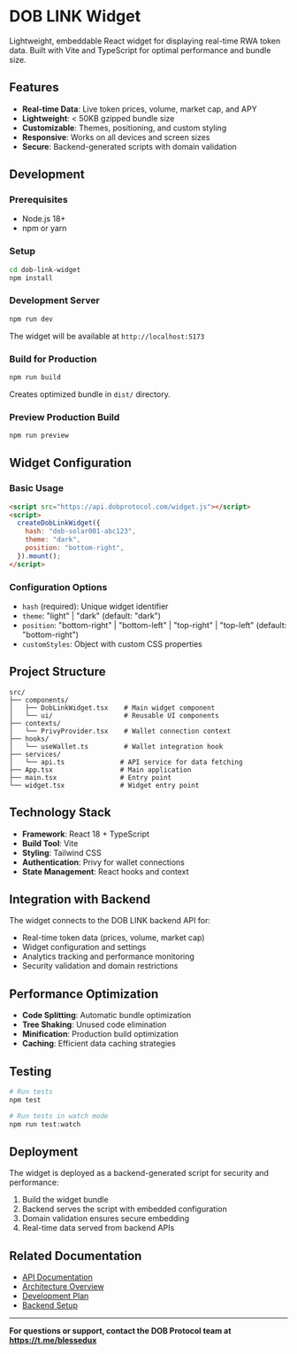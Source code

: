 # DOB LINK Widget

Lightweight, embeddable React widget for displaying real-time RWA token data. Built with Vite and TypeScript for optimal performance and bundle size.

## Features

- **Real-time Data**: Live token prices, volume, market cap, and APY
- **Lightweight**: < 50KB gzipped bundle size
- **Customizable**: Themes, positioning, and custom styling
- **Responsive**: Works on all devices and screen sizes
- **Secure**: Backend-generated scripts with domain validation

## Development

### Prerequisites

- Node.js 18+
- npm or yarn

### Setup

```bash
cd dob-link-widget
npm install
```

### Development Server

```bash
npm run dev
```

The widget will be available at `http://localhost:5173`

### Build for Production

```bash
npm run build
```

Creates optimized bundle in `dist/` directory.

### Preview Production Build

```bash
npm run preview
```

## Widget Configuration

### Basic Usage

```html
<script src="https://api.dobprotocol.com/widget.js"></script>
<script>
  createDobLinkWidget({
    hash: "dob-solar001-abc123",
    theme: "dark",
    position: "bottom-right",
  }).mount();
</script>
```

### Configuration Options

- `hash` (required): Unique widget identifier
- `theme`: "light" | "dark" (default: "dark")
- `position`: "bottom-right" | "bottom-left" | "top-right" | "top-left" (default: "bottom-right")
- `customStyles`: Object with custom CSS properties

## Project Structure

```
src/
├── components/
│   ├── DobLinkWidget.tsx    # Main widget component
│   └── ui/                  # Reusable UI components
├── contexts/
│   └── PrivyProvider.tsx    # Wallet connection context
├── hooks/
│   └── useWallet.ts         # Wallet integration hook
├── services/
│   └── api.ts              # API service for data fetching
├── App.tsx                 # Main application
├── main.tsx                # Entry point
└── widget.tsx              # Widget entry point
```

## Technology Stack

- **Framework**: React 18 + TypeScript
- **Build Tool**: Vite
- **Styling**: Tailwind CSS
- **Authentication**: Privy for wallet connections
- **State Management**: React hooks and context

## Integration with Backend

The widget connects to the DOB LINK backend API for:

- Real-time token data (prices, volume, market cap)
- Widget configuration and settings
- Analytics tracking and performance monitoring
- Security validation and domain restrictions

## Performance Optimization

- **Code Splitting**: Automatic bundle optimization
- **Tree Shaking**: Unused code elimination
- **Minification**: Production build optimization
- **Caching**: Efficient data caching strategies

## Testing

```bash
# Run tests
npm test

# Run tests in watch mode
npm run test:watch
```

## Deployment

The widget is deployed as a backend-generated script for security and performance:

1. Build the widget bundle
2. Backend serves the script with embedded configuration
3. Domain validation ensures secure embedding
4. Real-time data served from backend APIs

## Related Documentation

- [API Documentation](../docs/api/README.md)
- [Architecture Overview](../docs/architecture/README.md)
- [Development Plan](../docs/architecture/TODO.md)
- [Backend Setup](../backend/README.md)

---

**For questions or support, contact the DOB Protocol team at https://t.me/blessedux**
